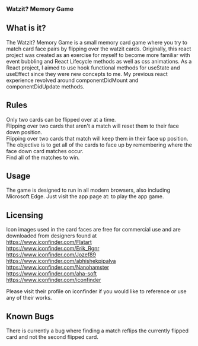 ### Watzit? Memory Game


## What is it?
The Watzit? Memory Game is a small memory card game where you try to match card face pairs by flipping over the watzit cards. 
Originally, this react project was created as an exercise for myself to become more familiar with event bubbling and React Lifecycle methods as well as css animations.
As a React project, I aimed to use hook functional methods for useState and useEffect since they were new concepts to me. My previous react experience revolved around
componentDidMount and componentDidUpdate methods.

## Rules
Only two cards can be flipped over at a time.    
Flipping over two cards that aren't a match will reset them to their face down position.   
Flipping over two cards that match will keep them in their face up position.   
The objective is to get all of the cards to face up by remembering where the face down card matches occur.    
Find all of the matches to win.  

## Usage
The game is designed to run in all modern browsers, also including Microsoft Edge. Just visit the app page at: 
to play the app game.

## Licensing
Icon images used in the card faces are free for commercial use and are downloaded from designers found at  
https://www.iconfinder.com/Flatart  
https://www.iconfinder.com/Erik_Rgnr  
https://www.iconfinder.com/Jozef89  
https://www.iconfinder.com/abhishekpipalva  
https://www.iconfinder.com/Nanohamster  
https://www.iconfinder.com/aha-soft  
https://www.iconfinder.com/iconfinder  
  
Please visit their profile on iconfinder if you would like to reference or use any of their works.

## Known Bugs
There is currently a bug where finding a match reflips the currently flipped card and not the second flipped card.